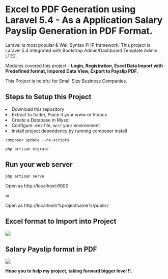 <h1>Excel to PDF Generation using Laravel 5.4 - As a Application Salary Payslip Generation in PDF Format.</h1>
<p>Laravel is most popular & Well Syntax PHP framework. This project is Laravel 5.4 integrated with Bootstrap Admin/Dashboard Template Admin LTE2. </p>
<p>Modules covered this project - <strong>Login, Registration, Excel Data Import with Predefined format, Impored Data View, Export to Payslip PDF.</strong></p>
<p>This Project is helpful for Small Size Business Companies.</p>

<h2>Steps to Setup this Project</h2>
<li>Download this repository</li>
<li>Extract to folder, Place it your www or htdocs</li>
<li>Create a Database in Mysql</li>
<li>Configure .env file, w.r.t your environment</li>
    
<li>Install project dependency by running composer install</li>
<pre><code>composer update --no-scripts</code></pre>
<pre><code>php artisan migrate</code></pre>

<h2>Run your web server</h2>
<pre><code>php artisan serve</code></pre>
<p>Open as http://localhost:8000</p>

or

<p>Open as http://localhost/%projectname%/public/</p>

<h2>Excel format to Import into Project</h2>
<img src="https://s3.ap-south-1.amazonaws.com/project-stock-images/sample-excel.jpg" />

<h2>Salary Payslip format in PDF</h2>
<img src="https://s3.ap-south-1.amazonaws.com/project-stock-images/sample-payslip-pdf.jpg" />

<strong>Hope you to help my project, taking forward bigger level !!.</strong>